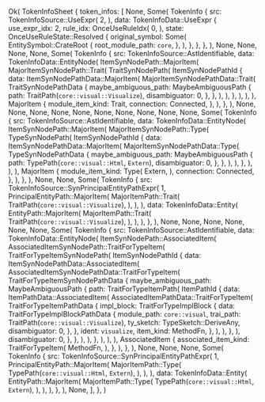Ok(
    TokenInfoSheet {
        token_infos: [
            None,
            Some(
                TokenInfo {
                    src: TokenInfoSource::UseExpr(
                        2,
                    ),
                    data: TokenInfoData::UseExpr {
                        use_expr_idx: 2,
                        rule_idx: OnceUseRuleIdx(
                            0,
                        ),
                        state: OnceUseRuleState::Resolved {
                            original_symbol: Some(
                                EntitySymbol::CrateRoot {
                                    root_module_path: `core`,
                                },
                            ),
                        },
                    },
                },
            ),
            None,
            None,
            None,
            None,
            Some(
                TokenInfo {
                    src: TokenInfoSource::AstIdentifiable,
                    data: TokenInfoData::EntityNode(
                        ItemSynNodePath::MajorItem(
                            MajorItemSynNodePath::Trait(
                                TraitSynNodePath(
                                    ItemSynNodePathId {
                                        data: ItemSynNodePathData::MajorItem(
                                            MajorItemSynNodePathData::Trait(
                                                TraitSynNodePathData {
                                                    maybe_ambiguous_path: MaybeAmbiguousPath {
                                                        path: TraitPath(`core::visual::Visualize`),
                                                        disambiguator: 0,
                                                    },
                                                },
                                            ),
                                        ),
                                    },
                                ),
                            ),
                        ),
                        MajorItem {
                            module_item_kind: Trait,
                            connection: Connected,
                        },
                    ),
                },
            ),
            None,
            None,
            None,
            None,
            None,
            None,
            None,
            None,
            None,
            None,
            Some(
                TokenInfo {
                    src: TokenInfoSource::AstIdentifiable,
                    data: TokenInfoData::EntityNode(
                        ItemSynNodePath::MajorItem(
                            MajorItemSynNodePath::Type(
                                TypeSynNodePath(
                                    ItemSynNodePathId {
                                        data: ItemSynNodePathData::MajorItem(
                                            MajorItemSynNodePathData::Type(
                                                TypeSynNodePathData {
                                                    maybe_ambiguous_path: MaybeAmbiguousPath {
                                                        path: TypePath(`core::visual::Html`, `Extern`),
                                                        disambiguator: 0,
                                                    },
                                                },
                                            ),
                                        ),
                                    },
                                ),
                            ),
                        ),
                        MajorItem {
                            module_item_kind: Type(
                                Extern,
                            ),
                            connection: Connected,
                        },
                    ),
                },
            ),
            None,
            None,
            Some(
                TokenInfo {
                    src: TokenInfoSource::SynPrincipalEntityPathExpr(
                        1,
                        PrincipalEntityPath::MajorItem(
                            MajorItemPath::Trait(
                                TraitPath(`core::visual::Visualize`),
                            ),
                        ),
                    ),
                    data: TokenInfoData::Entity(
                        EntityPath::MajorItem(
                            MajorItemPath::Trait(
                                TraitPath(`core::visual::Visualize`),
                            ),
                        ),
                    ),
                },
            ),
            None,
            None,
            None,
            None,
            None,
            None,
            Some(
                TokenInfo {
                    src: TokenInfoSource::AstIdentifiable,
                    data: TokenInfoData::EntityNode(
                        ItemSynNodePath::AssociatedItem(
                            AssociatedItemSynNodePath::TraitForTypeItem(
                                TraitForTypeItemSynNodePath(
                                    ItemSynNodePathId {
                                        data: ItemSynNodePathData::AssociatedItem(
                                            AssociatedItemSynNodePathData::TraitForTypeItem(
                                                TraitForTypeItemSynNodePathData {
                                                    maybe_ambiguous_path: MaybeAmbiguousPath {
                                                        path: TraitForTypeItemPath(
                                                            ItemPathId {
                                                                data: ItemPathData::AssociatedItem(
                                                                    AssociatedItemPathData::TraitForTypeItem(
                                                                        TraitForTypeItemPathData {
                                                                            impl_block: TraitForTypeImplBlock {
                                                                                data: TraitForTypeImplBlockPathData {
                                                                                    module_path: `core::visual`,
                                                                                    trai_path: TraitPath(`core::visual::Visualize`),
                                                                                    ty_sketch: TypeSketch::DeriveAny,
                                                                                    disambiguator: 0,
                                                                                },
                                                                            },
                                                                            ident: `visualize`,
                                                                            item_kind: MethodFn,
                                                                        },
                                                                    ),
                                                                ),
                                                            },
                                                        ),
                                                        disambiguator: 0,
                                                    },
                                                },
                                            ),
                                        ),
                                    },
                                ),
                            ),
                        ),
                        AssociatedItem {
                            associated_item_kind: TraitForTypeItem(
                                MethodFn,
                            ),
                        },
                    ),
                },
            ),
            None,
            None,
            None,
            Some(
                TokenInfo {
                    src: TokenInfoSource::SynPrincipalEntityPathExpr(
                        1,
                        PrincipalEntityPath::MajorItem(
                            MajorItemPath::Type(
                                TypePath(`core::visual::Html`, `Extern`),
                            ),
                        ),
                    ),
                    data: TokenInfoData::Entity(
                        EntityPath::MajorItem(
                            MajorItemPath::Type(
                                TypePath(`core::visual::Html`, `Extern`),
                            ),
                        ),
                    ),
                },
            ),
            None,
        ],
    },
)